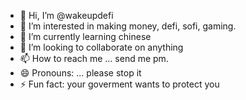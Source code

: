 - 👋 Hi, I’m @wakeupdefi
- 👀 I’m interested in making money, defi, sofi, gaming.
- 🌱 I’m currently learning chinese
- 💞️ I’m looking to collaborate on anything 
- 📫 How to reach me ... send me pm.
- 😄 Pronouns: ... please stop it
- ⚡ Fun fact: your goverment wants to protect you

<!---
wakeupdefi/wakeupdefi is a ✨ special ✨ repository because its `README.md` (this file) appears on your GitHub profile.
You can click the Preview link to take a look at your changes.
--->
